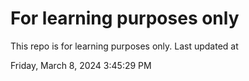 # For learning purposes only
This repo is for learning purposes only.
Last updated at

Friday, March 8, 2024 3:45:29 PM


